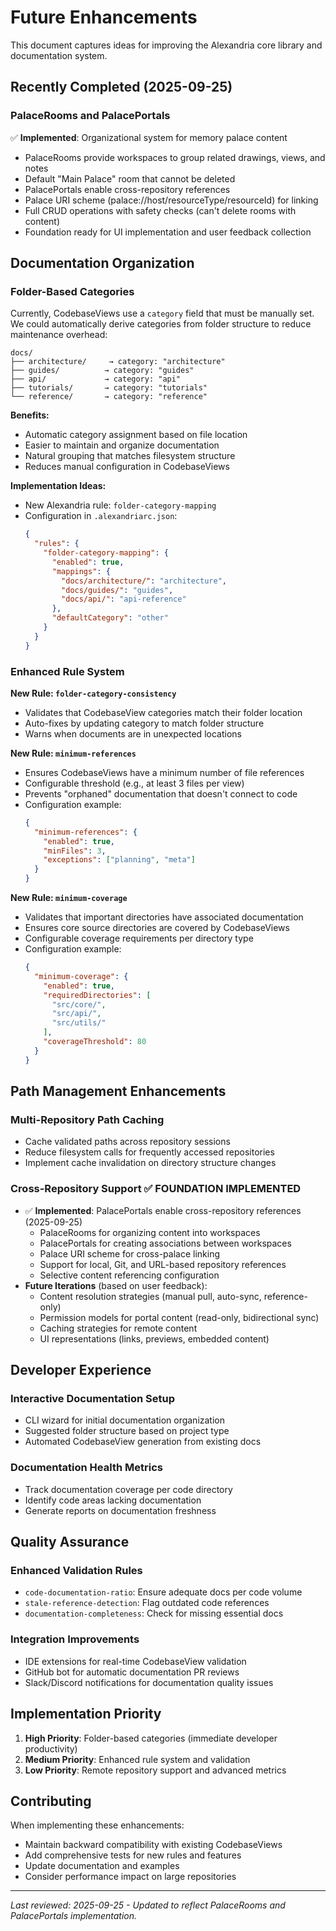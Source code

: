# Future Enhancements

This document captures ideas for improving the Alexandria core library and documentation system.

## Recently Completed (2025-09-25)

### PalaceRooms and PalacePortals
✅ **Implemented**: Organizational system for memory palace content
- PalaceRooms provide workspaces to group related drawings, views, and notes
- Default "Main Palace" room that cannot be deleted
- PalacePortals enable cross-repository references
- Palace URI scheme (palace://host/resourceType/resourceId) for linking
- Full CRUD operations with safety checks (can't delete rooms with content)
- Foundation ready for UI implementation and user feedback collection

## Documentation Organization

### Folder-Based Categories

Currently, CodebaseViews use a `category` field that must be manually set. We could automatically derive categories from folder structure to reduce maintenance overhead:

```
docs/
├── architecture/     → category: "architecture" 
├── guides/          → category: "guides"
├── api/             → category: "api"
├── tutorials/       → category: "tutorials"
└── reference/       → category: "reference"
```

**Benefits:**
- Automatic category assignment based on file location
- Easier to maintain and organize documentation
- Natural grouping that matches filesystem structure
- Reduces manual configuration in CodebaseViews

**Implementation Ideas:**
- New Alexandria rule: `folder-category-mapping`
- Configuration in `.alexandriarc.json`:
  ```json
  {
    "rules": {
      "folder-category-mapping": {
        "enabled": true,
        "mappings": {
          "docs/architecture/": "architecture",
          "docs/guides/": "guides",
          "docs/api/": "api-reference"
        },
        "defaultCategory": "other"
      }
    }
  }
  ```

### Enhanced Rule System

**New Rule: `folder-category-consistency`**
- Validates that CodebaseView categories match their folder location
- Auto-fixes by updating category to match folder structure
- Warns when documents are in unexpected locations

**New Rule: `minimum-references`**
- Ensures CodebaseViews have a minimum number of file references
- Configurable threshold (e.g., at least 3 files per view)
- Prevents "orphaned" documentation that doesn't connect to code
- Configuration example:
  ```json
  {
    "minimum-references": {
      "enabled": true,
      "minFiles": 3,
      "exceptions": ["planning", "meta"]
    }
  }
  ```

**New Rule: `minimum-coverage`**
- Validates that important directories have associated documentation
- Ensures core source directories are covered by CodebaseViews
- Configurable coverage requirements per directory type
- Configuration example:
  ```json
  {
    "minimum-coverage": {
      "enabled": true,
      "requiredDirectories": [
        "src/core/",
        "src/api/", 
        "src/utils/"
      ],
      "coverageThreshold": 80
    }
  }
  ```

## Path Management Enhancements

### Multi-Repository Path Caching
- Cache validated paths across repository sessions
- Reduce filesystem calls for frequently accessed repositories
- Implement cache invalidation on directory structure changes

### Cross-Repository Support ✅ FOUNDATION IMPLEMENTED
- ✅ **Implemented**: PalacePortals enable cross-repository references (2025-09-25)
  - PalaceRooms for organizing content into workspaces
  - PalacePortals for creating associations between workspaces
  - Palace URI scheme for cross-palace linking
  - Support for local, Git, and URL-based repository references
  - Selective content referencing configuration
- **Future Iterations** (based on user feedback):
  - Content resolution strategies (manual pull, auto-sync, reference-only)
  - Permission models for portal content (read-only, bidirectional sync)
  - Caching strategies for remote content
  - UI representations (links, previews, embedded content)

## Developer Experience

### Interactive Documentation Setup
- CLI wizard for initial documentation organization
- Suggested folder structure based on project type
- Automated CodebaseView generation from existing docs

### Documentation Health Metrics
- Track documentation coverage per code directory
- Identify code areas lacking documentation
- Generate reports on documentation freshness

## Quality Assurance

### Enhanced Validation Rules
- `code-documentation-ratio`: Ensure adequate docs per code volume
- `stale-reference-detection`: Flag outdated code references
- `documentation-completeness`: Check for missing essential docs

### Integration Improvements
- IDE extensions for real-time CodebaseView validation
- GitHub bot for automatic documentation PR reviews
- Slack/Discord notifications for documentation quality issues

## Implementation Priority

1. **High Priority**: Folder-based categories (immediate developer productivity)
2. **Medium Priority**: Enhanced rule system and validation
3. **Low Priority**: Remote repository support and advanced metrics

## Contributing

When implementing these enhancements:
- Maintain backward compatibility with existing CodebaseViews
- Add comprehensive tests for new rules and features
- Update documentation and examples
- Consider performance impact on large repositories

---
*Last reviewed: 2025-09-25 - Updated to reflect PalaceRooms and PalacePortals implementation.*